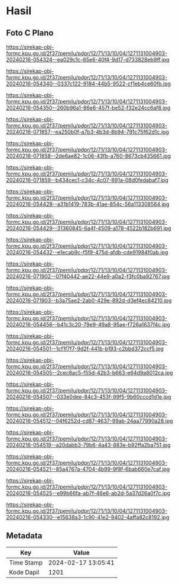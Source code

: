 # Hasil

## Foto C Plano

https://sirekap-obj-formc.kpu.go.id/2f37/pemilu/pdpr/12/71/13/10/04/1271131004903-20240216-054324--ea029c1c-65e6-40f4-9d17-d733828eb9ff.jpg

https://sirekap-obj-formc.kpu.go.id/2f37/pemilu/pdpr/12/71/13/10/04/1271131004903-20240216-054340--0337c122-9184-44b5-9522-cf1eb4ce60fb.jpg

https://sirekap-obj-formc.kpu.go.id/2f37/pemilu/pdpr/12/71/13/10/04/1271131004903-20240216-054350--260b96a1-86e6-457f-be52-f32e24cc6af8.jpg

https://sirekap-obj-formc.kpu.go.id/2f37/pemilu/pdpr/12/71/13/10/04/1271131004903-20240216-071857--ea250b0f-a7b3-4b3d-8b94-791c75f62d1c.jpg

https://sirekap-obj-formc.kpu.go.id/2f37/pemilu/pdpr/12/71/13/10/04/1271131004903-20240216-071858--2de6ae82-1c06-43fb-a760-8673cb435661.jpg

https://sirekap-obj-formc.kpu.go.id/2f37/pemilu/pdpr/12/71/13/10/04/1271131004903-20240216-071859--b434cec1-c34c-4c07-891a-08d0fedabaf7.jpg

https://sirekap-obj-formc.kpu.go.id/2f37/pemilu/pdpr/12/71/13/10/04/1271131004903-20240216-054428--a31b1419-783b-41ae-854c-56a113308564.jpg

https://sirekap-obj-formc.kpu.go.id/2f37/pemilu/pdpr/12/71/13/10/04/1271131004903-20240216-054429--31360845-6a4f-4509-a178-4522b182b691.jpg

https://sirekap-obj-formc.kpu.go.id/2f37/pemilu/pdpr/12/71/13/10/04/1271131004903-20240216-054432--e1ecab9c-f5f9-475d-afdb-cde91984f0ab.jpg

https://sirekap-obj-formc.kpu.go.id/2f37/pemilu/pdpr/12/71/13/10/04/1271131004903-20240216-071902--07f40442-ae22-44e9-a0a2-f3fc0ba92767.jpg

https://sirekap-obj-formc.kpu.go.id/2f37/pemilu/pdpr/12/71/13/10/04/1271131004903-20240216-071903--b3a75ae2-2ab0-429e-892d-d3ef4ec84210.jpg

https://sirekap-obj-formc.kpu.go.id/2f37/pemilu/pdpr/12/71/13/10/04/1271131004903-20240216-054456--b41c3c20-79e9-49a8-95ae-f726a1637f4c.jpg

https://sirekap-obj-formc.kpu.go.id/2f37/pemilu/pdpr/12/71/13/10/04/1271131004903-20240216-054501--1cf1f7f7-9d2f-441b-b193-c2bbd372ccf5.jpg

https://sirekap-obj-formc.kpu.go.id/2f37/pemilu/pdpr/12/71/13/10/04/1271131004903-20240216-054505--2cec8ac5-f55d-42b3-b663-e64d9a8012ca.jpg

https://sirekap-obj-formc.kpu.go.id/2f37/pemilu/pdpr/12/71/13/10/04/1271131004903-20240216-054507--033e0dee-84c3-453f-99f5-9b60cccd1d1e.jpg

https://sirekap-obj-formc.kpu.go.id/2f37/pemilu/pdpr/12/71/13/10/04/1271131004903-20240216-054512--04f6252d-cd87-4637-99ab-24aa77990a28.jpg

https://sirekap-obj-formc.kpu.go.id/2f37/pemilu/pdpr/12/71/13/10/04/1271131004903-20240216-054519--a20dabb3-79b6-4a43-883e-b92ffa2ba751.jpg

https://sirekap-obj-formc.kpu.go.id/2f37/pemilu/pdpr/12/71/13/10/04/1271131004903-20240216-054521--85a4767a-4704-4b99-9f8f-6bab660e7caf.jpg

https://sirekap-obj-formc.kpu.go.id/2f37/pemilu/pdpr/12/71/13/10/04/1271131004903-20240216-054525--e99b66fa-ab7f-46e6-ab2d-5a37d26a0f7c.jpg

https://sirekap-obj-formc.kpu.go.id/2f37/pemilu/pdpr/12/71/13/10/04/1271131004903-20240216-054330--e15638a3-1c90-41e2-9402-4affa82c8192.jpg


## Metadata

| Key        | Value               |
| ---------- | ------------------- |
| Time Stamp | 2024-02-17 13:05:41 |
| Kode Dapil | 1201                |




